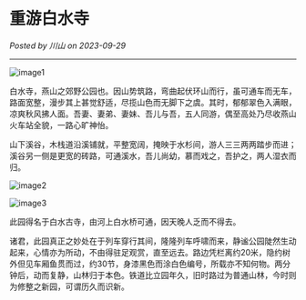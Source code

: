 # 重游白水寺
*Posted by  川山 on  2023-09-29*

****

![image1](https://blog-1300880990.cos.ap-beijing.myqcloud.com/baishui-temple-image1.webp)

白水寺，燕山之郊野公园也。因山势筑路，弯曲起伏环山而行，虽可通车而无车，路面宽整，漫步其上甚觉舒适，尽揽山色而无脚下之虞。其时，郁郁翠色入满眼，凉爽秋风拂人面。吾妻、妻弟、妻妹、吾儿与吾，五人同游，偶至高处乃尽收燕山火车站全貌，一路心旷神怡。

山下溪谷，木栈道沿溪铺就，平整宽阔，掩映于水杉间，游人三三两两踏步而进；溪谷另一侧是更宽的砖路，可通溪水，吾儿尚幼，慕而戏之，吾护之，两人湿衣而归。

![image2](https://blog-1300880990.cos.ap-beijing.myqcloud.com/baishui-temple-image2.webp)

![image3](https://blog-1300880990.cos.ap-beijing.myqcloud.com/baishui-temple-image3.webp)

此园得名于白水古寺，由河上白水桥可通，因天晚人乏而不得去。

诸君，此园真正之妙处在于列车穿行其间，隆隆列车呼啸而来，静谧公园陡然生动起来，心情亦为所动，不由得驻足观赏，直至远去。路边凭栏离约20米，隐约树外但见车厢鱼贯而过，约30节，身漆黑色而涂白色编号，所载亦不知何物。两分钟后，动而复静，山林归于本色。铁道比立园年久，旧时路过为普通山林，今时则为修整之新园，可谓历久而识新。